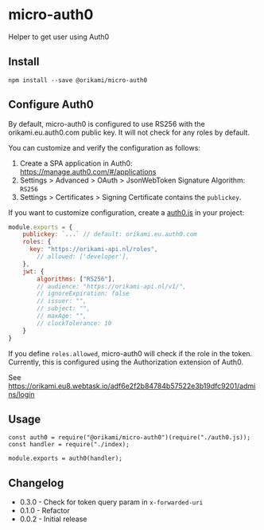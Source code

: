 # micro-auth0

Helper to get user using Auth0

## Install

```
npm install --save @orikami/micro-auth0
```

## Configure Auth0

By default, micro-auth0 is configured to use RS256 with the orikami.eu.auth0.com public key. It will not check for any roles by default.

You can customize and verify the configuration as follows:

1. Create a SPA application in Auth0: https://manage.auth0.com/#/applications
2. Settings > Advanced > OAuth > JsonWebToken Signature Algorithm: `RS256`
3. Settings > Certificates > Signing Certificate contains the `publickey`.

If you want to customize configuration, create a [auth0.js](./auth0.js) in your project:

```js
module.exports = {
    publickey: `...` // default: orikami.eu.auth0.com
    roles: {
      key: "https://orikami-api.nl/roles",
        // allowed: ['developer'],
    },
    jwt: {
        algorithms: ["RS256"],
        // audience: "https://orikami-api.nl/v1/",
        // ignoreExpiration: false
        // issuer: "",
        // subject: "",
        // maxAge: "",
        // clockTolerance: 10
    }
}
```

If you define `roles.allowed`, micro-auth0 will check if the role in the token. Currently, this is configured using the Authorization extension of Auth0.

See https://orikami.eu8.webtask.io/adf6e2f2b84784b57522e3b19dfc9201/admins/login

## Usage

```
const auth0 = require("@orikami/micro-auth0")(require("./auth0.js));
const handler = require("./index);

module.exports = auth0(handler);
```

## Changelog

- 0.3.0 - Check for token query param in `x-forwarded-uri`
- 0.1.0 - Refactor
- 0.0.2 - Initial release

